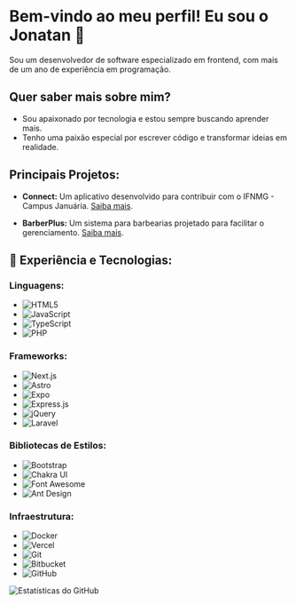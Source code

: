 # Bem-vindo ao meu perfil! Eu sou o Jonatan 👋

Sou um desenvolvedor de software especializado em frontend, com mais de um ano de experiência em programação.

## Quer saber mais sobre mim?

- Sou apaixonado por tecnologia e estou sempre buscando aprender mais.
- Tenho uma paixão especial por escrever código e transformar ideias em realidade.

## Principais Projetos:

- **Connect:** Um aplicativo desenvolvido para contribuir com o IFNMG - Campus Januária. [Saiba mais](https://github.com/Jxnatan7/Connect).

- **BarberPlus:** Um sistema para barbearias projetado para facilitar o gerenciamento. [Saiba mais](https://github.com/Jxnatan7/BarberPlus).


## 🚀 Experiência e Tecnologias:

### Linguagens:
- ![HTML5](https://img.shields.io/badge/HTML5-E34F26?style=for-the-badge&logo=html5&logoColor=white) 
- ![JavaScript](https://img.shields.io/badge/JavaScript-323330?style=for-the-badge&logo=javascript&logoColor=F7DF1E)
- ![TypeScript](https://img.shields.io/badge/TypeScript-007ACC?style=for-the-badge&logo=typescript&logoColor=white)
- ![PHP](https://img.shields.io/badge/PHP-777BB4?style=for-the-badge&logo=php&logoColor=white)

### Frameworks:
- ![Next.js](https://img.shields.io/badge/Next.js-000000?style=for-the-badge&logo=nextdotjs&logoColor=white)
- ![Astro](https://img.shields.io/badge/Astro-0C1222?style=for-the-badge&logo=astro&logoColor=FDFDFE)
- ![Expo](https://img.shields.io/badge/Expo-1B1F23?style=for-the-badge&logo=expo&logoColor=white)
- ![Express.js](https://img.shields.io/badge/Express.js-000000?style=for-the-badge&logo=express&logoColor=white)
- ![jQuery](https://img.shields.io/badge/jQuery-0769AD?style=for-the-badge&logo=jquery&logoColor=white)
- ![Laravel](https://img.shields.io/badge/Laravel-FF2D20?style=for-the-badge&logo=laravel&logoColor=white)

### Bibliotecas de Estilos:
- ![Bootstrap](https://img.shields.io/badge/Bootstrap-563D7C?style=for-the-badge&logo=bootstrap&logoColor=white)
- ![Chakra UI](https://img.shields.io/badge/Chakra--UI-319795?style=for-the-badge&logo=chakra-ui&logoColor=white)
- ![Font Awesome](https://img.shields.io/badge/Font_Awesome-339AF0?style=for-the-badge&logo=fontawesome&logoColor=white)
- ![Ant Design](https://img.shields.io/badge/Ant%20Design-1890FF?style=for-the-badge&logo=antdesign&logoColor=white)

### Infraestrutura:
- ![Docker](https://img.shields.io/badge/Docker-2CA5E0?style=for-the-badge&logo=docker&logoColor=white)
- ![Vercel](https://img.shields.io/badge/Vercel-000000?style=for-the-badge&logo=vercel&logoColor=white)
- ![Git](https://img.shields.io/badge/GIT-E44C30?style=for-the-badge&logo=git&logoColor=white)
- ![Bitbucket](https://img.shields.io/badge/Bitbucket-0747a6?style=for-the-badge&logo=bitbucket&logoColor=white)
- ![GitHub](https://img.shields.io/badge/GitHub-100000?style=for-the-badge&logo=github&logoColor=white)



![Estatísticas do GitHub](https://github-readme-stats.vercel.app/api?username=jxnatan7&show_icons=true&theme=radical)
